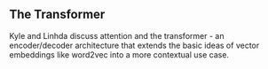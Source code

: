 ## The Transformer

Kyle and Linhda discuss attention and the transformer - an encoder/decoder architecture that extends the basic ideas of vector embeddings like word2vec into a more contextual use case.


